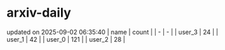 # arxiv-daily
updated on 2025-09-02 06:35:40
| name | count |
| - | - |
| user_3 | 24 |
| user_1 | 42 |
| user_0 | 121 |
| user_2 | 28 |
